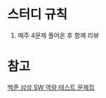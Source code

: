 # 스터디 규칙
1. 매주 4문제 풀어온 후 함께 리뷰

# 참고
[백준 삼성 SW 역량 테스트 문제집](https://www.acmicpc.net/workbook/view/1152)
